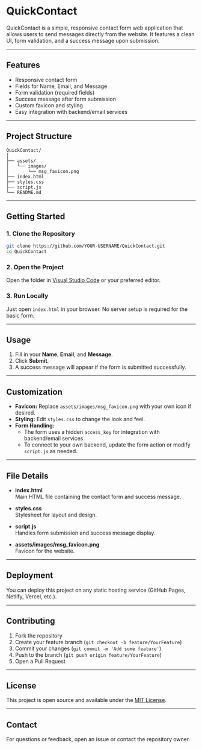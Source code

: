 # QuickContact

QuickContact is a simple, responsive contact form web application that allows users to send messages directly from the website. It features a clean UI, form validation, and a success message upon submission.

---

## Features

- Responsive contact form
- Fields for Name, Email, and Message
- Form validation (required fields)
- Success message after form submission
- Custom favicon and styling
- Easy integration with backend/email services

---

## Project Structure

```
QuickContact/
│
├── assets/
│   └── images/
│       └── msg_favicon.png
├── index.html
├── styles.css
├── script.js
└── README.md
```

---

## Getting Started

### 1. Clone the Repository

```sh
git clone https://github.com/YOUR-USERNAME/QuickContact.git
cd QuickContact
```

### 2. Open the Project

Open the folder in [Visual Studio Code](https://code.visualstudio.com/) or your preferred editor.

### 3. Run Locally

Just open `index.html` in your browser. No server setup is required for the basic form.

---

## Usage

1. Fill in your **Name**, **Email**, and **Message**.
2. Click **Submit**.
3. A success message will appear if the form is submitted successfully.

---

## Customization

- **Favicon:** Replace `assets/images/msg_favicon.png` with your own icon if desired.
- **Styling:** Edit `styles.css` to change the look and feel.
- **Form Handling:**  
  - The form uses a hidden `access_key` for integration with backend/email services.
  - To connect to your own backend, update the form action or modify `script.js` as needed.

---

## File Details

- **index.html**  
  Main HTML file containing the contact form and success message.

- **styles.css**  
  Stylesheet for layout and design.

- **script.js**  
  Handles form submission and success message display.

- **assets/images/msg_favicon.png**  
  Favicon for the website.

---

## Deployment

You can deploy this project on any static hosting service (GitHub Pages, Netlify, Vercel, etc.).

---

## Contributing

1. Fork the repository
2. Create your feature branch (`git checkout -b feature/YourFeature`)
3. Commit your changes (`git commit -m 'Add some feature'`)
4. Push to the branch (`git push origin feature/YourFeature`)
5. Open a Pull Request

---

## License

This project is open source and available under the [MIT License](LICENSE).

---

## Contact

For questions or feedback, open an issue or contact the repository owner.
